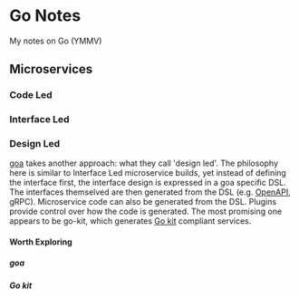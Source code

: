 # Go Notes

My notes on Go (YMMV)

## Microservices

### Code Led

### Interface Led

### Design Led

[goa](https://goa.design/) takes another approach: what they call 'design led'. The philosophy here is similar to Interface Led microservice builds, yet instead of defining the interface first, the interface design is expressed in a goa specific DSL. The interfaces themselved are then generated from the DSL (e.g. [OpenAPI](https://goa.design/v1/reference/goa/codegen/generator/), gRPC). Microservice code can also be generated from the DSL. Plugins provide control over how the code is generated. The most promising one appears to be go-kit, which generates [Go kit](https://gokit.io/) compliant services.

#### Worth Exploring

##### goa

##### Go kit

